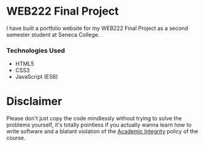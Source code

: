 # WEB222 Final Project
I have built a portfolio website for my WEB222 Final Project as a second semester student at Seneca College.

### Technologies Used
- HTML5
- CSS3
- JavaScript (ES6)

# Disclaimer
Please don't just copy the code mindlessly without trying to solve the problems yourself, it's totally pointless if you actually wanna learn how to write software and a blatant violation of the [Academic Integrity](https://www.senecacollege.ca/about/policies/academic-integrity-policy.html) policy of the course.
